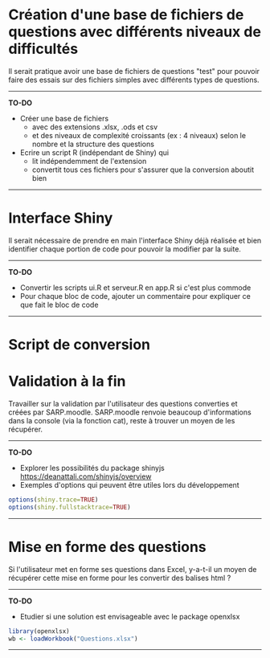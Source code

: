 
<!-- ----------------------------------------------------------------------------------------------------------------------------------------------------------------------------------------------------------------------------------------------------------------------------------- -->

# Création d'une base de fichiers de questions avec différents niveaux de difficultés

Il serait pratique avoir une base de fichiers de questions "test" pour pouvoir faire des essais sur des fichiers simples avec différents types de questions.

---

**TO-DO**

- Créer une base de fichiers 
  - avec des extensions .xlsx, .ods et csv
  - et des niveaux de complexité croissants (ex : 4 niveaux) selon le nombre et la structure des questions
- Ecrire un script R (indépendant de Shiny) qui
  - lit indépendemment de l'extension
  - convertit tous ces fichiers pour s'assurer que la conversion aboutit bien

---


<!-- ----------------------------------------------------------------------------------------------------------------------------------------------------------------------------------------------------------------------------------------------------------------------------------- -->


# Interface Shiny

Il serait nécessaire de prendre en main l'interface Shiny déjà réalisée et bien identifier chaque portion de code pour pouvoir la modifier par la suite.

---

**TO-DO**

- Convertir les scripts ui.R et serveur.R en app.R si c'est plus commode
- Pour chaque bloc de code, ajouter un commentaire pour expliquer ce que fait le bloc de code

---



<!-- ----------------------------------------------------------------------------------------------------------------------------------------------------------------------------------------------------------------------------------------------------------------------------------- -->

# Script de conversion




<!-- ----------------------------------------------------------------------------------------------------------------------------------------------------------------------------------------------------------------------------------------------------------------------------------- -->


# Validation à la fin

Travailler sur la validation par l'utilisateur des questions converties et créées par SARP.moodle. 
SARP.moodle renvoie beaucoup d'informations dans la console (via la fonction cat), reste à trouver un moyen de les récupérer.

---

**TO-DO**

- Explorer les possibilités du package shinyjs
https://deanattali.com/shinyjs/overview
- Exemples d'options qui peuvent être utiles lors du développement

```r
options(shiny.trace=TRUE)
options(shiny.fullstacktrace=TRUE)
```
---


<!-- ----------------------------------------------------------------------------------------------------------------------------------------------------------------------------------------------------------------------------------------------------------------------------------- -->


# Mise en forme des questions

Si l'utilisateur met en forme ses questions dans Excel, y-a-t-il un moyen de récupérer cette mise en forme pour les convertir des balises html ?

---

**TO-DO**

- Etudier si une solution est envisageable avec le package openxlsx


```r
library(openxlsx)
wb <- loadWorkbook("Questions.xlsx")
```

---



